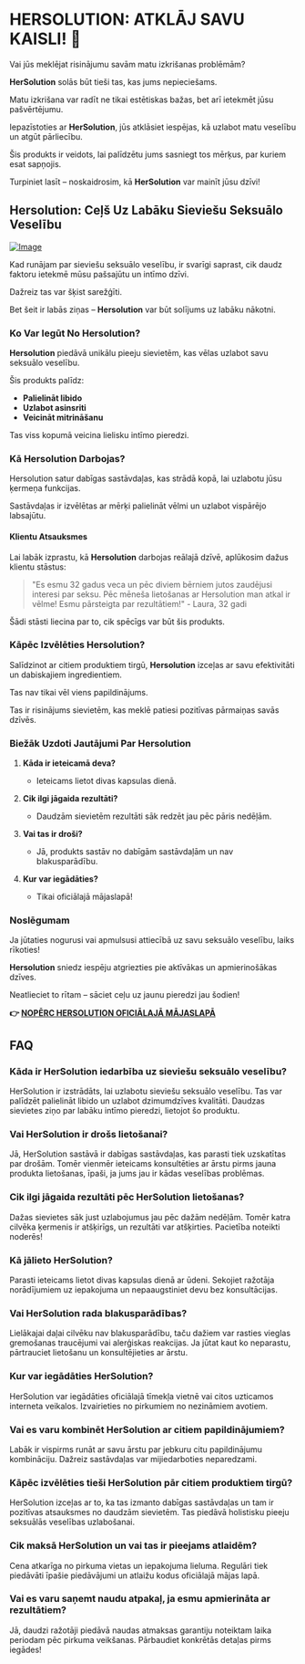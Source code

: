 # HERSOLUTION: ATKLĀJ SAVU KAISLI! 💖

Vai jūs meklējat risinājumu savām matu izkrišanas problēmām? 

**HerSolution** solās būt tieši tas, kas jums nepieciešams. 

Matu izkrišana var radīt ne tikai estētiskas bažas, bet arī ietekmēt jūsu pašvērtējumu. 

Iepazīstoties ar **HerSolution**, jūs atklāsiet iespējas, kā uzlabot matu veselību un atgūt pārliecību. 

Šis produkts ir veidots, lai palīdzētu jums sasniegt tos mērķus, par kuriem esat sapņojis. 

Turpiniet lasīt – noskaidrosim, kā **HerSolution** var mainīt jūsu dzīvi!

## Hersolution: Ceļš Uz Labāku Sieviešu Seksuālo Veselību

[![Image](https://www2.sellhealth.com/231/hersol180x200_A.jpg)](https://gchaffi.com/QPuvr4ki)

Kad runājam par sieviešu seksuālo veselību, ir svarīgi saprast, cik daudz faktoru ietekmē mūsu pašsajūtu un intīmo dzīvi.

Dažreiz tas var šķist sarežģīti. 

Bet šeit ir labās ziņas – **Hersolution** var būt solījums uz labāku nākotni.

### Ko Var Iegūt No Hersolution?

**Hersolution** piedāvā unikālu pieeju sievietēm, kas vēlas uzlabot savu seksuālo veselību. 

Šis produkts palīdz:

- **Palielināt libido**
- **Uzlabot asinsriti**
- **Veicināt mitrināšanu**

Tas viss kopumā veicina lielisku intīmo pieredzi.

### Kā Hersolution Darbojas?

Hersolution satur dabīgas sastāvdaļas, kas strādā kopā, lai uzlabotu jūsu ķermeņa funkcijas. 

Sastāvdaļas ir izvēlētas ar mērķi palielināt vēlmi un uzlabot vispārējo labsajūtu.

#### Klientu Atsauksmes

Lai labāk izprastu, kā **Hersolution** darbojas reālajā dzīvē, aplūkosim dažus klientu stāstus:

> "Es esmu 32 gadus veca un pēc diviem bērniem jutos zaudējusi interesi par seksu. 
> Pēc mēneša lietošanas ar Hersolution man atkal ir vēlme! 
> Esmu pārsteigta par rezultātiem!" - Laura, 32 gadi

Šādi stāsti liecina par to, cik spēcīgs var būt šis produkts.

### Kāpēc Izvēlēties Hersolution?

Salīdzinot ar citiem produktiem tirgū, **Hersolution** izceļas ar savu efektivitāti un dabiskajiem ingredientiem. 

Tas nav tikai vēl viens papildinājums. 

Tas ir risinājums sievietēm, kas meklē patiesi pozitīvas pārmaiņas savās dzīvēs.

### Biežāk Uzdoti Jautājumi Par Hersolution

1. **Kāda ir ieteicamā deva?**
   - Ieteicams lietot divas kapsulas dienā.
  
2. **Cik ilgi jāgaida rezultāti?**
   - Daudzām sievietēm rezultāti sāk redzēt jau pēc pāris nedēļām.

3. **Vai tas ir droši?**
   - Jā, produkts sastāv no dabīgām sastāvdaļām un nav blakusparādību.

4. **Kur var iegādāties?**
   - Tikai oficiālajā mājaslapā!

### Noslēgumam

Ja jūtaties nogurusi vai apmulsusi attiecībā uz savu seksuālo veselību, laiks rīkoties! 

**Hersolution** sniedz iespēju atgriezties pie aktīvākas un apmierinošākas dzīves.

Neatlieciet to rītam – sāciet ceļu uz jaunu pieredzi jau šodien!



**👉 [NOPĒRC HERSOLUTION OFICIĀLAJĀ MĀJASLAPĀ](https://gchaffi.com/QPuvr4ki)**

## FAQ

### Kāda ir HerSolution iedarbība uz sieviešu seksuālo veselību?
HerSolution ir izstrādāts, lai uzlabotu sieviešu seksuālo veselību. Tas var palīdzēt palielināt libido un uzlabot dzimumdzīves kvalitāti. Daudzas sievietes ziņo par labāku intīmo pieredzi, lietojot šo produktu.

### Vai HerSolution ir drošs lietošanai?
Jā, HerSolution sastāvā ir dabīgas sastāvdaļas, kas parasti tiek uzskatītas par drošām. Tomēr vienmēr ieteicams konsultēties ar ārstu pirms jauna produkta lietošanas, īpaši, ja jums jau ir kādas veselības problēmas.

### Cik ilgi jāgaida rezultāti pēc HerSolution lietošanas?
Dažas sievietes sāk just uzlabojumus jau pēc dažām nedēļām. Tomēr katra cilvēka ķermenis ir atšķirīgs, un rezultāti var atšķirties. Pacietība noteikti noderēs!

### Kā jālieto HerSolution?
Parasti ieteicams lietot divas kapsulas dienā ar ūdeni. Sekojiet ražotāja norādījumiem uz iepakojuma un nepaaugstiniet devu bez konsultācijas.

### Vai HerSolution rada blakusparādības?
Lielākajai daļai cilvēku nav blakusparādību, taču dažiem var rasties vieglas gremošanas traucējumi vai alerģiskas reakcijas. Ja jūtat kaut ko neparastu, pārtrauciet lietošanu un konsultējieties ar ārstu.

### Kur var iegādāties HerSolution?
HerSolution var iegādāties oficiālajā tīmekļa vietnē vai citos uzticamos interneta veikalos. Izvairieties no pirkumiem no nezināmiem avotiem.

### Vai es varu kombinēt HerSolution ar citiem papildinājumiem?
Labāk ir vispirms runāt ar savu ārstu par jebkuru citu papildinājumu kombināciju. Dažreiz sastāvdaļas var mijiedarboties neparedzami.

### Kāpēc izvēlēties tieši HerSolution pār citiem produktiem tirgū?
HerSolution izceļas ar to, ka tas izmanto dabīgas sastāvdaļas un tam ir pozitīvas atsauksmes no daudzām sievietēm. Tas piedāvā holistisku pieeju seksuālās veselības uzlabošanai.

### Cik maksā HerSolution un vai tas ir pieejams atlaidēm?
Cena atkarīga no pirkuma vietas un iepakojuma lieluma. Regulāri tiek piedāvāti īpašie piedāvājumi un atlaižu kodus oficiālajā mājas lapā.

### Vai es varu saņemt naudu atpakaļ, ja esmu apmierināta ar rezultātiem?
Jā, daudzi ražotāji piedāvā naudas atmaksas garantiju noteiktam laika periodam pēc pirkuma veikšanas. Pārbaudiet konkrētās detaļas pirms iegādes!